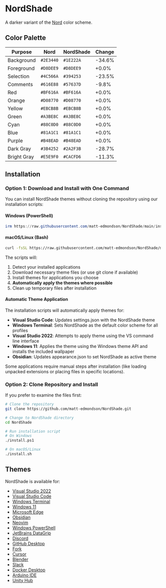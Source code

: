 # NordShade

A darker variant of the [Nord](https://www.nordtheme.com/) color scheme.

## Color Palette

| Purpose     | Nord      | NordShade | Change |
| ----------- | --------- | --------- | ------ |
| Background  | `#2E3440` | `#1E222A` | -34.6% |
| Foreground  | `#D8DEE9` | `#D8DEE9` | +0.0%  |
| Selection   | `#4C566A` | `#394253` | -23.5% |
| Comments    | `#616E88` | `#57637D` | -9.8%  |
| Red         | `#BF616A` | `#BF616A` | +0.0%  |
| Orange      | `#D08770` | `#D08770` | +0.0%  |
| Yellow      | `#EBCB8B` | `#EBCB8B` | +0.0%  |
| Green       | `#A3BE8C` | `#A3BE8C` | +0.0%  |
| Cyan        | `#88C0D0` | `#88C0D0` | +0.0%  |
| Blue        | `#81A1C1` | `#81A1C1` | +0.0%  |
| Purple      | `#B48EAD` | `#B48EAD` | +0.0%  |
| Dark Gray   | `#3B4252` | `#2A2F3B` | -28.7% |
| Bright Gray | `#E5E9F0` | `#CACFD6` | -11.3% |

## Installation

### Option 1: Download and Install with One Command

You can install NordShade themes without cloning the repository using our installation scripts:

#### Windows (PowerShell)

```powershell
irm https://raw.githubusercontent.com/matt-edmondson/NordShade/main/install.ps1 | iex
```

#### macOS/Linux (Bash)

```bash
curl -fsSL https://raw.githubusercontent.com/matt-edmondson/NordShade/main/install.sh | bash
```

The scripts will:

1. Detect your installed applications
2. Download necessary theme files (or use git clone if available)
3. Install themes for applications you choose
4. **Automatically apply the themes where possible**
5. Clean up temporary files after installation

#### Automatic Theme Application

The installation scripts will automatically apply themes for:

- **Visual Studio Code**: Updates settings.json with the NordShade theme
- **Windows Terminal**: Sets NordShade as the default color scheme for all profiles
- **Visual Studio 2022**: Attempts to apply theme using the VS command line interface
- **Windows 11**: Applies the theme using the Windows theme API and installs the included wallpaper
- **Obsidian**: Updates appearance.json to set NordShade as active theme

Some applications require manual steps after installation (like loading unpacked extensions or placing files in specific locations).

### Option 2: Clone Repository and Install

If you prefer to examine the files first:

```bash
# Clone the repository
git clone https://github.com/matt-edmondson/NordShade.git

# Change to NordShade directory
cd NordShade

# Run installation script
# On Windows
./install.ps1

# On macOS/Linux
./install.sh
```

## Themes

NordShade is available for:

- [Visual Studio 2022](./VisualStudio2022/)
- [Visual Studio Code](./VisualStudioCode/)
- [Windows Terminal](./WindowsTerminal/)
- [Windows 11](./Windows11/)
- [Microsoft Edge](./MicrosoftEdge/)
- [Obsidian](./Obsidian/)
- [Neovim](./Neovim/)
- [Windows PowerShell](./WindowsPowerShell/)
- [JetBrains DataGrip](./JetBrainsDataGrip/)
- [Discord](./Discord/)
- [GitHub Desktop](./GitHubDesktop/)
- [Fork](./Fork/)
- [Cursor](./Cursor/)
- [Blender](./Blender/)
- [Slack](./Slack/)
- [Docker Desktop](./DockerDesktop/)
- [Arduino IDE](./ArduinoIDE/)
- [Unity Hub](./UnityHub/)
